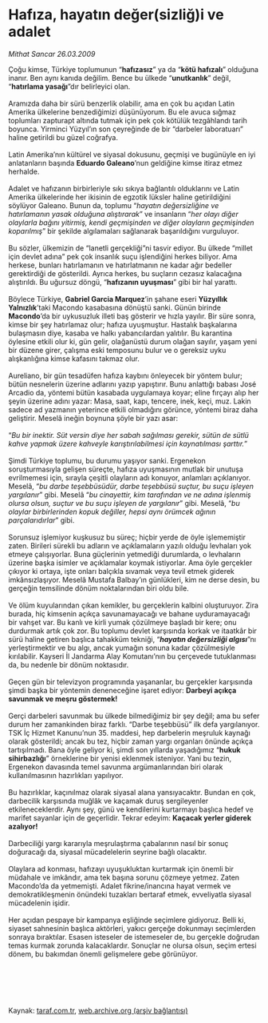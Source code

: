 # Hafıza, hayatın değer(sizliğ)i ve adalet

*Mithat Sancar 26.03.2009*

<div class="taraf_structure_2col_1zq">
<div class="margen_n">



 <p>Çoğu kimse, Türkiye toplumunun “<b>hafızasız</b>” ya da “<b>kötü hafızalı</b>” olduğuna inanır. Ben aynı kanıda değilim. Bence bu ülkede “<b>unutkanlık</b>” değil, “<b>hatırlama yasağı</b>”dır belirleyici olan. <br/><br/>Aramızda daha bir sürü benzerlik olabilir, ama en çok bu açıdan Latin Amerika ülkelerine benzediğimizi düşünüyorum. Bu ele avuca sığmaz toplumları zapturapt altında tutmak için pek çok kötülük tezgâhlandı tarih boyunca. Yirminci Yüzyıl’ın son çeyreğinde de bir “darbeler laboratuarı” haline getirildi bu güzel coğrafya. <br/><br/>Latin Amerika’nın kültürel ve siyasal dokusunu, geçmişi ve bugünüyle en iyi anlatanların başında <b>Eduardo Galeano</b>’nun geldiğine kimse itiraz etmez herhalde. <br/><br/>Adalet ve hafızanın birbirleriyle sıkı sıkıya bağlantılı olduklarını ve Latin Amerika ülkelerinde her ikisinin de egzotik lüksler haline getirildiğini söylüyor Galeano. Bunun da, toplumu “<i>hayatın değersizliğine ve hatırlamanın yasak olduğuna alıştırarak</i>” ve insanların “<i>her olayı diğer olaylarla bağını yitirmiş, kendi geçmişinden ve diğer olayların geçmişinden koparılmış</i>” bir şekilde algılamaları sağlanarak başarıldığını vurguluyor. <br/><br/>Bu sözler, ülkemizin de “lanetli gerçekliği”ni tasvir ediyor. Bu ülkede “millet için devlet adına” pek çok insanlık suçu işlendiğini herkes biliyor. Ama herkese, bunları hatırlamanın ve hatırlatmanın ne kadar ağır bedeller gerektirdiği de gösterildi. Ayrıca herkes, bu suçların cezasız kalacağına alıştırıldı. Bu uğursuz döngü, “<b>hafızanın uyuşması</b>” gibi bir hal yarattı. <br/><br/>Böylece Türkiye, <b>Gabriel Garcia Marquez</b>’in şahane eseri <b>Yüzyıllık Yalnızlık</b>’taki Macondo kasabasına dönüştü sanki. Günün birinde <b>Macondo</b>’da bir uykusuzluk illeti baş gösterir ve hızla yayılır. Bir süre sonra, kimse bir şey hatırlamaz olur; hafıza uyuşmuştur. Hastalık başkalarına bulaşmasın diye, kasaba ve halkı yabancılardan yalıtılır. Bu karantina öylesine etkili olur ki, gün gelir, olağanüstü durum olağan sayılır, yaşam yeni bir düzene girer, çalışma eski temposunu bulur ve o gereksiz uyku alışkanlığına kimse kafasını takmaz olur. <br/><br/>Aureliano, bir gün tesadüfen hafıza kaybını önleyecek bir yöntem bulur; bütün nesnelerin üzerine adlarını yazıp yapıştırır. Bunu anlattığı babası José Arcadio da, yöntemi bütün kasabada uygulamaya koyar; eline fırçayı alıp her şeyin üzerine adını yazar: Masa, saat, kapı, tencere, inek, keçi, muz. Lakin sadece ad yazmanın yeterince etkili olmadığını görünce, yöntemi biraz daha geliştirir. Meselâ ineğin boynuna şöyle bir yazı asar: <br/><br/>“<i>Bu bir inektir. Süt versin diye her sabah sağılması gerekir, sütün de sütlü kahve yapmak üzere kahveyle karıştırılabilmesi için kaynatılması şarttır.</i>” <br/><br/>Şimdi Türkiye toplumu, bu durumu yaşıyor sanki. Ergenekon soruşturmasıyla gelişen süreçte, hafıza uyuşmasının mutlak bir unutuşa evrilmemesi için, sırayla çeşitli olayların adı konuyor, anlamları açıklanıyor. Meselâ, “<i>bu darbe teşebbüsüdür, darbe teşebbüsü suçtur, bu suçu işleyen yargılanır</i>” gibi. Meselâ “<i>bu cinayettir, kim tarafından ve ne adına işlenmiş olursa olsun, suçtur ve bu suçu işleyen de yargılanır</i>” gibi. Meselâ, “<i>bu olaylar birbirlerinden kopuk değiller, hepsi aynı örümcek ağının parçalarıdırlar</i>” gibi. <br/><br/>Sorunsuz işlemiyor kuşkusuz bu süreç; hiçbir yerde de öyle işlememiştir zaten. Birileri sürekli bu adların ve açıklamaların yazılı olduğu levhaları yok etmeye çalışıyorlar. Buna güçlerinin yetmediği durumlarda, o levhaların üzerine başka isimler ve açıklamalar koymak istiyorlar. Ama öyle gerçekler çıkıyor ki ortaya, işte onları balçıkla sıvamak veya tevil etmek giderek imkânsızlaşıyor. Meselâ Mustafa Balbay’ın günlükleri, kim ne derse desin, bu gerçeğin temsilinde dönüm noktalarından biri oldu bile. <br/><br/>Ve ölüm kuyularından çıkan kemikler, bu gerçeklerin kalbini oluşturuyor. Zira burada, hiç kimsenin açıkça savunamayacağı ve bahane uyduramayacağı bir vahşet var. Bu kanlı ve kirli yumak çözülmeye başladı bir kere; onu durdurmak artık çok zor. Bu toplumu devlet karşısında korkak ve itaatkâr bir sürü haline getiren başlıca tahakküm tekniği, “<b><i>hayatın değersizliği algısı</i></b>”nı yerleştirmektir ve bu algı, ancak yumağın sonuna kadar çözülmesiyle kırılabilir. Kayseri İl Jandarma Alay Komutanı’nın bu çerçevede tutuklanması da, bu nedenle bir dönüm noktasıdır. <br/><br/>Geçen gün bir televizyon programında yaşananlar, bu gerçekler karşısında şimdi başka bir yöntemin deneneceğine işaret ediyor: <b>Darbeyi açıkça savunmak ve meşru göstermek!</b> <br/><br/>Gerçi darbeleri savunmak bu ülkede bilmediğimiz bir şey değil; ama bu sefer durum her zamankinden biraz farklı. “Darbe teşebbüsü” ilk defa yargılanıyor. TSK İç Hizmet Kanunu’nun 35. maddesi, hep darbelerin meşruluk kaynağı olarak gösterildi; ancak bu tez, hiçbir zaman yargı organları önünde açıkça tartışılmadı. Bana öyle geliyor ki, şimdi son yıllarda yaşadığımız “<b>hukuk sihirbazlığı</b>” örneklerine bir yenisi eklenmek isteniyor. Yani bu tezin, Ergenekon davasında temel savunma argümanlarından biri olarak kullanılmasının hazırlıkları yapılıyor. <br/><br/>Bu hazırlıklar, kaçınılmaz olarak siyasal alana yansıyacaktır. Bundan en çok, darbecilik karşısında muğlâk ve kaçamak duruş sergileyenler etkileneceklerdir. Aynı şey, günü ve kendilerini kurtarmayı başlıca hedef ve marifet sayanlar için de geçerlidir. Tekrar edeyim: <b>Kaçacak yerler giderek azalıyor!</b> <br/><br/>Darbeciliği yargı kararıyla meşrulaştırma çabalarının nasıl bir sonuç doğuracağı da, siyasal mücadelelerin seyrine bağlı olacaktır. <br/><br/>Olaylara ad konması, hafızayı uyuşukluktan kurtarmak için önemli bir müdahale ve imkândır, ama tek başına sorunu çözmeye yetmez. Zaten Macondo’da da yetmemişti. Adalet fikrine/inancına hayat vermek ve demokratikleşmenin önündeki tuzakları bertaraf etmek, evveliyatla siyasal mücadelenin işidir. <br/><br/>Her açıdan pespaye bir kampanya eşliğinde seçimlere gidiyoruz. Belli ki, siyaset sahnesinin başlıca aktörleri, yakıcı gerçeğe dokunmayı seçimlerden sonraya bıraktılar. Esasen isteseler de istemeseler de, bu gerçekle doğrudan temas kurmak zorunda kalacaklardır. Sonuçlar ne olursa olsun, seçim ertesi dönem, bu bakımdan önemli gelişmelere gebe görünüyor.</p>
<br/>
<br/>
<br/>



<br/>


<div id="taraf_not">
</div>

</div>


</div>

Kaynak: [taraf.com.tr](http://www.taraf.com.tr:80/makale/4687.htm), [web.archive.org (arşiv bağlantısı)](http://web.archive.org/web/20090730072559/http://www.taraf.com.tr:80/makale/4687.htm)
